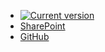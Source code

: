 * [![Current version](https://img.shields.io/badge/Version-1.0-E51639.svg?longCache=true&style=for-the-badge)](#)
* [<i class="fas fa-fw fa-cloud-download-alt"></i> SharePoint](https://dixonsretail.sharepoint.com/:f:/s/emailcrm/Eqp2bqgsM65IhMxuKEBCO8QBY89SzMURUP3K8sGd6NXbQw?e=d4CzBR 'download')
* [<i class="fab fa-github"></i> GitHub](https://github.com/DixCar/emailStudio 'download')

